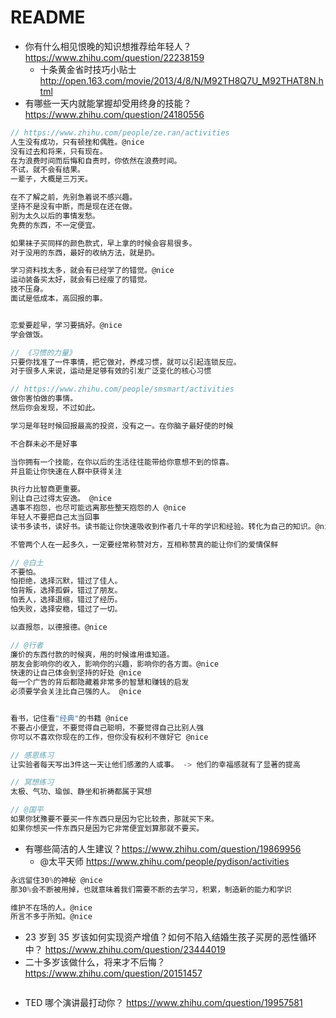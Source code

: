 # README

- 你有什么相见恨晚的知识想推荐给年轻人？ https://www.zhihu.com/question/22238159
   - 十条黄金省时技巧小贴士 http://open.163.com/movie/2013/4/8/N/M92TH8Q7U_M92THAT8N.html
- 有哪些一天内就能掌握却受用终身的技能？https://www.zhihu.com/question/24180556

```js
// https://www.zhihu.com/people/ze.ran/activities
人生没有成功，只有顿挫和偶胜。@nice
没有过去和将来，只有现在。
在为浪费时间而后悔和自责时，你依然在浪费时间。
不试，就不会有结果。
一辈子，大概是三万天。

在不了解之前，先别急着说不感兴趣。
坚持不是没有中断，而是现在还在做。
别为太久以后的事情发愁。
免费的东西，不一定便宜。

如果袜子买同样的颜色款式，早上拿的时候会容易很多。
对于没用的东西，最好的收纳方法，就是扔。

学习资料找太多，就会有已经学了的错觉。@nice
运动装备买太好，就会有已经瘦了的错觉。
技不压身。
面试是低成本，高回报的事。


恋爱要趁早，学习要搞好。@nice
学会做饭。

// 《习惯的力量》
只要你找准了一件事情，把它做对，养成习惯，就可以引起连锁反应。
对于很多人来说，运动是足够有效的引发广泛变化的核心习惯 

// https://www.zhihu.com/people/smsmart/activities
做你害怕做的事情。
然后你会发现，不过如此。

学习是年轻时候回报最高的投资，没有之一。在你脑子最好使的时候

不合群未必不是好事

当你拥有一个技能，在你以后的生活往往能带给你意想不到的惊喜。
并且能让你快速在人群中获得关注

执行力比智商更重要。
别让自己过得太安逸。 @nice
遇事不抱怨，也尽可能远离那些整天抱怨的人 @nice
年轻人不要把自己太当回事
读书多读书，读好书。读书能让你快速吸收到作者几十年的学识和经验。转化为自己的知识。@nice

不管两个人在一起多久，一定要经常称赞对方，互相称赞真的能让你们的爱情保鲜

// @白土
不要怕。
怕拒绝，选择沉默，错过了佳人。
怕背叛，选择孤僻，错过了朋友。
怕丢人，选择退缩，错过了经历。
怕失败，选择安稳，错过了一切。

以直报怨，以德报德。@nice

// @行者
廉价的东西付款的时候爽，用的时候谁用谁知道。
朋友会影响你的收入，影响你的兴趣，影响你的各方面。@nice
快速的让自己体会到坚持的好处 @nice
每一个广告的背后都隐藏着非常多的智慧和赚钱的启发
必须要学会关注比自己强的人。 @nice


看书，记住看"经典"的书籍 @nice
不要占小便宜，不要觉得自己聪明，不要觉得自己比别人强
你可以不喜欢你现在的工作，但你没有权利不做好它 @nice

// 感恩练习
让实验者每天写出3件这一天让他们感激的人或事。 -> 他们的幸福感就有了显著的提高

// 冥想练习
太极、气功、瑜伽、静坐和祈祷都属于冥想

// @国平
如果你犹豫要不要买一件东西只是因为它比较贵，那就买下来。
如果你想买一件东西只是因为它非常便宜划算那就不要买。
```

- 有哪些简洁的人生建议？https://www.zhihu.com/question/19869956
    - @太平天师 https://www.zhihu.com/people/pydison/activities

```js
永远留住30%的神秘 @nice
那30%会不断被用掉，也就意味着我们需要不断的去学习，积累，制造新的能力和学识

维护不在场的人。@nice
所言不多于所知。@nice
```

- 23 岁到 35 岁该如何实现资产增值？如何不陷入结婚生孩子买房的恶性循环中？ https://www.zhihu.com/question/23444019
- 二十多岁该做什么，将来才不后悔？https://www.zhihu.com/question/20151457

```

```
- TED 哪个演讲最打动你？ https://www.zhihu.com/question/19957581
